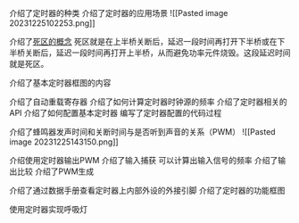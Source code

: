 介绍了定时器的种类
介绍了定时器的应用场景
![[Pasted image 20231225102253.png]]

介绍了[死区的概念](https://blog.csdn.net/u014170207/article/details/50866362)
死区就是在上半桥关断后，延迟一段时间再打开下半桥或在下半桥关断后，延迟一段时间再打开上半桥，从而避免功率元件烧毁。这段延迟时间就是死区。

介绍了基本定时器框图的内容

介绍了自动重载寄存器
介绍了如何计算定时器时钟源的频率
介绍了定时器相关的API
介绍了如何配置基本定时器
编写了定时器配置的代码过程

介绍了蜂鸣器发声时间和关断时间与是否听到声音的关系（PWM）
![[Pasted image 20231225143150.png]]

介绍使用定时器输出PWM
介绍了输入捕获
可以计算出输入信号的频率
介绍了输出比较
介绍了PWM生成

介绍了通过数据手册查看定时器上内部外设的外接引脚
介绍了定时器的功能框图

使用定时器实现呼吸灯
